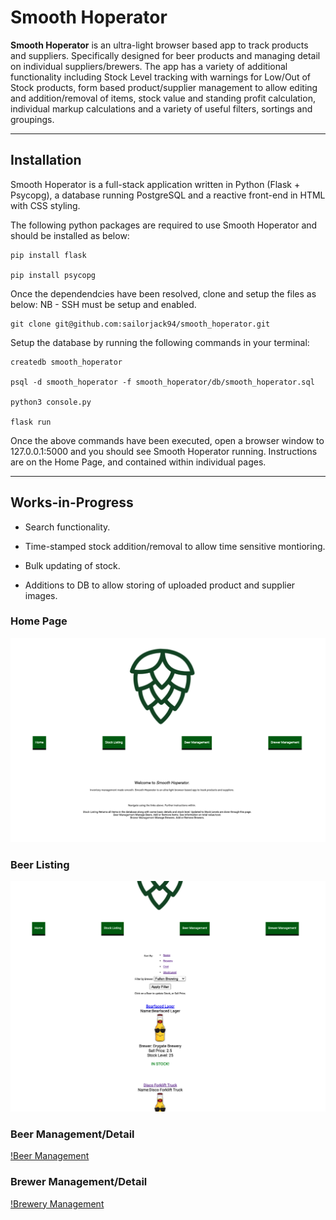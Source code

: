 # Smooth Hoperator

**Smooth Hoperator** is an ultra-light browser based app to track products and suppliers. Specifically designed for beer products and managing detail on individual suppliers/brewers. The app has a variety of additional functionality including Stock Level tracking with warnings for Low/Out of Stock products, form based product/supplier management to allow editing and addition/removal of items, stock value and standing profit calculation, individual markup calculations and a variety of useful filters, sortings and groupings.

----------------------------------------------------------------

## Installation

Smooth Hoperator is a full-stack application written in Python (Flask + Psycopg), a database running PostgreSQL and a reactive front-end in HTML with CSS styling.

The following python packages are required to use Smooth Hoperator and should be installed as below:

```
pip install flask

pip install psycopg
```

Once the dependendcies have been resolved, clone and setup the files as below:
NB - SSH must be setup and enabled.

```
git clone git@github.com:sailorjack94/smooth_hoperator.git
```

Setup the database by running the following commands in your terminal:

```
createdb smooth_hoperator

psql -d smooth_hoperator -f smooth_hoperator/db/smooth_hoperator.sql

python3 console.py

flask run
```

Once the above commands have been executed, open a browser window to 127.0.0.1:5000 and you should see Smooth Hoperator running. Instructions are on the Home Page, and contained within individual pages.

--------------------

## Works-in-Progress

* Search functionality.

* Time-stamped stock addition/removal to allow time sensitive montioring.

* Bulk updating of stock.

* Additions to DB to allow storing of uploaded product and supplier images.

### Home Page

![Home Page](https://github.com/sailorjack94/smooth_hoperator/blob/main/Smooth_Hoperator_Diagrams_Planning/README%20Screenshots/Screenshot%202021-04-28%20at%2009.53.54.png)


### Beer Listing

![Beer Listing](https://github.com/sailorjack94/smooth_hoperator/blob/main/Smooth_Hoperator_Diagrams_Planning/README%20Screenshots/Screenshot%202021-04-28%20at%2009.54.18.png)


### Beer Management/Detail

[!Beer Management](https://github.com/sailorjack94/smooth_hoperator/blob/main/Smooth_Hoperator_Diagrams_Planning/README%20Screenshots/Screenshot%202021-04-28%20at%2009.54.35.png)

### Brewer Management/Detail

[!Brewery Management](https://github.com/sailorjack94/smooth_hoperator/blob/main/Smooth_Hoperator_Diagrams_Planning/README%20Screenshots/Screenshot%202021-04-28%20at%2009.54.47.png)